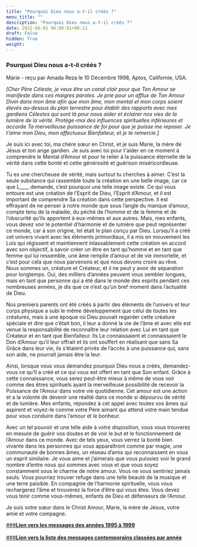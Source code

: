 ```yaml
---
title: "Pourquoi Dieu nous a-t-il créés ?"
menu_title: ""
description: "Pourquoi Dieu nous a-t-il créés ?"
date: 2022-06-01 06:00:01+00:12
draft: False
hidden: True
weight:
---
```

### Pourquoi Dieu nous a-t-il créés ?

Marie - reçu par Amada Reza le 10 Décembre 1998, Aptos, Californie, USA.

*[Cher Père Céleste, je veux être un canal clair pour que Ton Amour se manifeste dans ces maigres paroles. Je prie pour un afflux de Ton Amour Divin dans mon âme afin que mon âme, mon mental et mon corps soient élevés au-dessus du plan terrestre pour établir des rapports avec mes gardiens Célestes qui sont là pour nous aider et éclairer nos vies de la lumière de la vérité. Protège-moi des influences spirituelles inférieures et accorde Ta merveilleuse puissance de foi pour que je puisse me reposer. Je t’aime mon Dieu, mon affectueux Bienfaiteur, et je te remercie.]*

Je suis ici avec toi, ma chère sœur en Christ, et je suis Marie, la mère de Jésus et ton ange gardien. Je suis avec toi pour t'aider en ce moment à comprendre le Mental d’Amour et pour te relier à la puissance éternelle de la vérité dans cette bonté et cette générosité et guérison miséricordieuse.

Tu es une chercheuse de vérité, mais surtout tu cherches à aimer. C’est la seule substance qui rassemble toute la création en une belle image, car ce que L____ demande, c’est pourquoi une telle image existe. Ce qui vous entoure est une création de l’Esprit de Dieu, l’Esprit d’Amour, et il est important de comprendre Sa création dans cette perspective. Il est effrayant de ne penser à notre monde que sous l’angle du manque d’amour, compte tenu de la maladie, du péché de l’homme et de la femme et de l’obscurité qu’ils apportent à eux-mêmes et aux autres. Mais, mes enfants, vous devez voir le potentiel d’harmonie et de lumière que peut représenter ce monde, car à son origine, tel était le plan conçu par Dieu. Lorsqu’il a créé cet univers vivant avec les éléments primordiaux, il a mis en mouvement les Lois qui régissent et maintiennent inlassablement cette création en accord avec son objectif, à savoir créer un être en tant qu’homme et en tant que femme qui lui ressemble, une âme remplie d’amour et de vie immortelle, et c’est pour cela que nous parvenons et que nous devons croire au rêve. Nous sommes un, créature et Créateur, et il ne peut y avoir de séparation pour longtemps. Oui, des milliers d’années peuvent vous sembler longues, mais en tant que personne qui a été dans le monde des esprits pendant ces nombreuses années, je dis que ce n’est qu’un bref moment dans l’actualité de Dieu.

Nos premiers parents ont été créés à partir des éléments de l’univers et leur corps physique a subi le même développement que celui de toutes les créatures, mais à une époque où Dieu pouvait regarder cette créature spéciale et dire que c’était bon, il leur a donné la vie de l’âme et avec elle est venue la responsabilité de reconnaître leur relation avec Lui en tant que Créateur et en tant que Bienfaiteur. Ils Le connaissaient et connaissaient le Don d’Amour qu’il leur offrait et ils ont souffert en réalisant que sans Sa Grâce dans leur vie, ils s’étaient privés de l’accès à une puissance qui, sans son aide, ne pourrait jamais être la leur.

Ainsi, lorsque vous vous demandez pourquoi Dieu nous a créés, demandez-vous ce qu’Il a créé et ce qui vous est offert en tant que Son enfant. Grâce à cette connaissance, vous serez peut-être mieux à même de vous voir comme des êtres spirituels ayant la merveilleuse possibilité de recevoir la Puissance de l’Amour dans votre vie quotidienne. Cet amour est une action et a la volonté de devenir une réalité dans ce monde si dépourvu de vérité et de lumière. Mes enfants, répondez à cet appel avec toutes vos âmes qui aspirent et voyez-le comme votre Père aimant qui attend votre main tendue pour vous conduire dans l’amour et le bonheur.

Avec un tel pouvoir et une telle aide à votre disposition, vous vous trouverez en mesure de guérir vos doutes et de voir le but et le fonctionnement de l’Amour dans ce monde. Avec de tels yeux, vous verrez la bonté bien vivante dans les personnes qui vous apparaîtront comme par magie, une communauté de bonnes âmes, un réseau d’amis qui reconnaissent en vous un esprit similaire. Je vous aime et j’aimerais que vous puissiez voir le grand nombre d’entre nous qui sommes avec vous et que vous soyez constamment sous le charme de notre amour. Vous ne vous sentiriez jamais seuls. Vous pourriez trouver refuge dans une telle beauté de la musique et une terre paisible. En compagnie de l’harmonie spirituelle, vous vous rechargerez l’âme et trouverez la force d’être qui vous êtes. Vous devez vous tenir comme vous-mêmes, enfants de Dieu et défenseurs de l’Amour.

Je suis votre sœur dans le Christ Amour, Marie, la mère de Jésus, votre amie et votre compagne.

[###**Lien vers les messages des années 1995 à 1999**](/fr-contemporary-messages/fr-contemporary-messages-by-date-order/fr-contemporary-messages-1995-1999/)
<br>
<br>
[###**Lien vers la liste des messages contemporains classées par année**](/fr-contemporary-messages/fr-contemporary-messages-by-date-order/)